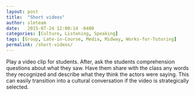 ```yaml
---
layout: post
title:  "Short videos"
author: sleteam
date:   2015-07-24 12:00:14 -0400
categories: [Culture, Listening, Speaking] 
tags: [Group, Late-in-Course, Media, Midway, Works-for-Tutoring]
permalink: /short-videos/
---
```

Play a video clip for students. After, ask the students comprehension questions about what they saw. Have them share with the class any words they recognized and describe what they think the actors were saying. This can easily transition into a cultural conversation if the video is strategically selected.